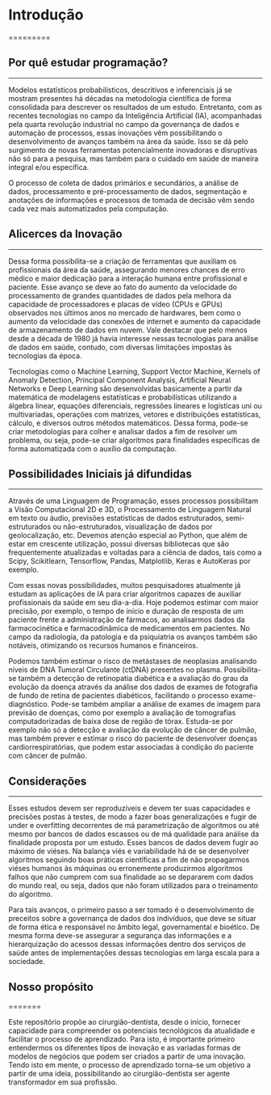 # Introdução
=========
## Por quê estudar programação?
---

Modelos estatísticos probabilísticos, descritivos e inferenciais já se mostram presentes há décadas na metodologia científica de forma consolidada para descrever os resultados de um estudo. Entretanto, com as recentes tecnologias no campo da Inteligência Artificial (IA), acompanhadas pela quarta revolução industrial no campo da governança de dados e automação de processos, essas inovações vêm possibilitando o desenvolvimento de avanços também na área da saúde. Isso se dá pelo surgimento de novas ferramentas potencialmente inovadoras e disruptivas não só para a pesquisa, mas também para o cuidado em saúde de maneira integral e/ou específica.

O processo de coleta de dados primários e secundários, a análise de dados, processamento e pré-processamento de dados, segmentação e anotações de informações e processos de tomada de decisão vêm sendo cada vez mais automatizados pela computação. 

## Alicerces da Inovação
---

Dessa forma possibilita-se a criação de ferramentas que auxiliam os profissionais da área da saúde, assegurando menores chances de erro médico e maior dedicação para a interação humana entre profissional e paciente. Esse avanço se deve ao fato do aumento da velocidade do processamento de grandes quantidades de dados pela melhora da capacidade de processadores e placas de vídeo (CPUs e GPUs) observados nos últimos anos no mercado de hardwares, bem como o aumento da velocidade das conexões de internet e aumento da capacidade de armazenamento de dados em nuvem. Vale destacar que pelo menos desde a década de 1980 já havia interesse nessas tecnologias para análise de dados em saúde, contudo, com diversas limitações impostas às tecnologias da época.

Tecnologias como o Machine Learning, Support Vector Machine, Kernels of Anomaly Detection, Principal Component Analysis, Artificial Neural Networks e Deep Learning são desenvolvidas basicamente a partir da matemática de modelagens estatísticas e probabilísticas utilizando a álgebra linear, equações diferenciais, regressões lineares e logísticas uni ou multivariadas, operações com matrizes, vetores e distribuições estatísticas, cálculo, e diversos outros métodos matemáticos. Dessa forma, pode-se criar metodologias para colher e analisar dados a fim de resolver um problema, ou seja, pode-se criar algoritmos para finalidades específicas de forma automatizada com o auxílio da computação.

## Possibilidades Iniciais já difundidas
---

Através de uma Linguagem de Programação, esses processos possibilitam a Visão Computacional 2D e 3D, o Processamento de Linguagem Natural em texto ou áudio, previsões estatísticas de dados estruturados, semi-estruturados ou não-estruturados, visualização de dados por geolocalização, etc. Devemos atenção especial ao Python, que além de estar em crescente utilização, possui diversas bibliotecas que são frequentemente atualizadas e voltadas para a ciência de dados, tais como a Scipy, Scikitlearn, Tensorflow, Pandas, Matplotlib, Keras e AutoKeras por exemplo.  

Com essas novas possibilidades, muitos pesquisadores atualmente já estudam as aplicações de IA para criar algoritmos capazes de auxiliar profissionais da saúde em seu dia-a-dia. Hoje podemos estimar com maior precisão, por exemplo, o tempo de início e duração de resposta de um paciente frente a administração de fármacos, ao analisarmos dados da farmacocinética e farmacodinâmica de medicamentos em pacientes. No campo da radiologia, da patologia e da psiquiatria os avanços também são notáveis, otimizando os recursos humanos e financeiros.

Podemos também estimar o risco de metástases de neoplasias analisando níveis de DNA Tumoral Circulante (ctDNA) presentes no plasma. Possibilita-se também a detecção de retinopatia diabética e a avaliação do grau da evolução da doença através da análise dos dados de exames de fotografia de fundo de retina de pacientes diabéticos, facilitando o processo exame-diagnóstico. Pode-se também ampliar a análise de exames de imagem para previsão de doenças, como por exemplo a avaliação de tomografias computadorizadas de baixa dose de região de tórax. Estuda-se por exemplo não só a detecção e avaliação da evolução de câncer de pulmão, mas também prever e estimar o risco do paciente de desenvolver doenças cardiorrespiratórias, que podem estar associadas à condição do paciente com câncer de pulmão.

## Considerações
---

Esses estudos devem ser reproduzíveis e devem ter suas capacidades e precisões postas à testes, de modo a fazer boas generalizações e fugir de under e overfitting decorrentes de má parametrização de algoritmos ou até mesmo por bancos de dados escassos ou de má qualidade para análise da finalidade proposta por um estudo. Esses bancos de dados devem fugir ao máximo de viéses. Na balança viés e variabilidade há de se desenvolver algoritmos seguindo boas práticas científicas a fim de não propagarmos viéses humanos às máquinas ou erronemente produzirmos algoritmos falhos que não cumprem com sua finalidade ao se depararem com dados do mundo real, ou seja, dados que não foram utilizados para o treinamento do algoritmo.

Para tais avanços, o primeiro passo a ser tomado é o desenvolvimento de preceitos sobre a governança de dados dos indivíduos, que deve se situar de forma ética e responsável no âmbito legal, governamental e bioético. De mesma forma deve-se assegurar a segurança das informações e a hierarquização do acessos dessas informações dentro dos serviços de saúde antes de implementações dessas tecnologias em larga escala para a sociedade.

## Nosso propósito
=======

Este repositório propõe ao cirurgião-dentista, desde o início, fornecer capacidade para compreender os potenciais tecnológicos da atualidade e facilitar o processo de aprendizado. Para isto, é importante primeiro entendermos os diferentes tipos de inovação e as variadas formas de modelos de negócios que podem ser criados a partir de uma inovação. Tendo isto em mente, o processo de aprendizado torna-se um objetivo a partir de uma ideia, possibilitando ao cirurgião-dentista ser agente transformador em sua profissão.  